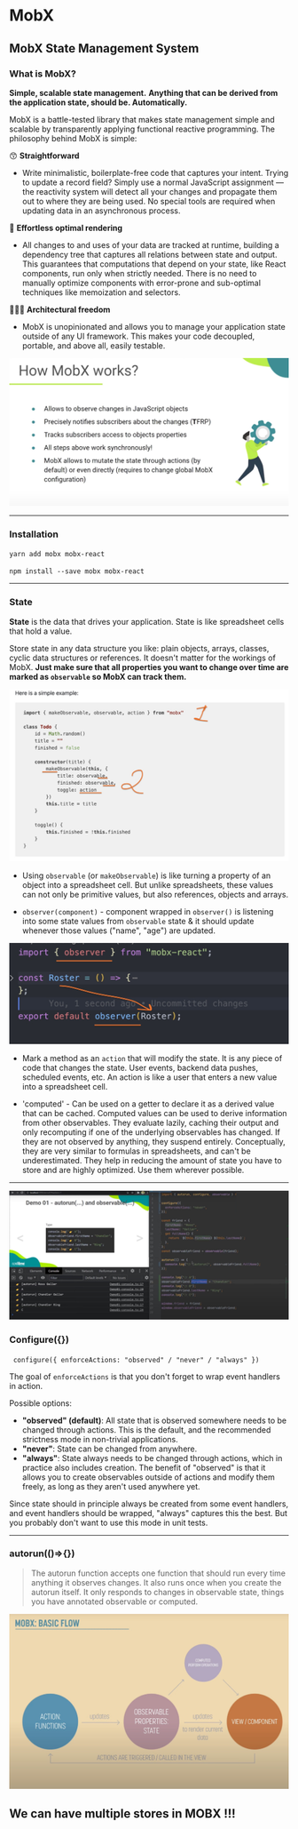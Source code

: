 # MobX

## MobX State Management System

### What is MobX?

**Simple, scalable state management.**
**Anything that can be derived from the application state, should be. Automatically.**

MobX is a battle-tested library that makes state management simple and scalable by transparently applying functional reactive programming. The philosophy behind MobX is simple:

😙 **Straightforward**

-   Write minimalistic, boilerplate-free code that captures your intent. Trying to update a record field? Simply use a normal JavaScript assignment — the reactivity system will detect all your changes and propagate them out to where they are being used. No special tools are required when updating data in an asynchronous process.

🚅 **Effortless optimal rendering**

-   All changes to and uses of your data are tracked at runtime, building a dependency tree that captures all relations between state and output. This guarantees that computations that depend on your state, like React components, run only when strictly needed. There is no need to manually optimize components with error-prone and sub-optimal techniques like memoization and selectors.

🤹🏻‍♂️ **Architectural freedom**

-   MobX is unopinionated and allows you to manage your application state outside of any UI framework. This makes your code decoupled, portable, and above all, easily testable.

![mobX](slides/MobX.jpg)

---

### Installation

`yarn add mobx mobx-react`

`npm install --save mobx mobx-react`

---

### State

**State** is the data that drives your application. State is like spreadsheet cells that hold a value.

Store state in any data structure you like: plain objects, arrays, classes, cyclic data structures or references. It doesn't matter for the workings of MobX. **Just make sure that all properties you want to change over time are marked as `observable` so MobX can track them.**

![state](slides/state.jpg)

-   Using `observable` (or `makeObservable`) is like turning a property of an object into a spreadsheet cell. But unlike spreadsheets, these values can not only be primitive values, but also references, objects and arrays.

-   `observer(component)` - component wrapped in `observer()` is listening into some state values from `observable` state & it should update whenever those values ("name", "age") are updated.

![create observable component](slides/observer.jpg)

-   Mark a method as an `action` that will modify the state. It is any piece of code that changes the state. User events, backend data pushes, scheduled events, etc. An action is like a user that enters a new value into a spreadsheet cell.

-   'computed' - Can be used on a getter to declare it as a derived value that can be cached. Computed values can be used to derive information from other observables. They evaluate lazily, caching their output and only recomputing if one of the underlying observables has changed. If they are not observed by anything, they suspend entirely. Conceptually, they are very similar to formulas in spreadsheets, and can't be underestimated. They help in reducing the amount of state you have to store and are highly optimized. Use them wherever possible.

---

![mobX](slides/mobX_2.jpg)

### Configure({})

`
configure({
enforceActions: "observed" / "never" / "always"
})`

The goal of `enforceActions` is that you don't forget to wrap event handlers in action.

Possible options:

-   **"observed" (default)**: All state that is observed somewhere needs to be changed through actions. This is the default, and the recommended strictness mode in non-trivial applications.
-   **"never"**: State can be changed from anywhere.
-   **"always"**: State always needs to be changed through actions, which in practice also includes creation.
    The benefit of "observed" is that it allows you to create observables outside of actions and modify them freely, as long as they aren't used anywhere yet.

Since state should in principle always be created from some event handlers, and event handlers should be wrapped, "always" captures this the best. But you probably don't want to use this mode in unit tests.

---

### autorun(()=>{})

> The autorun function accepts one function that should run every time anything it observes changes. It also runs once when you create the autorun itself. It only responds to changes in observable state, things you have annotated observable or computed.

![mobX Structure](slides/mobx_structure.jpg)

## We can have multiple stores in MOBX !!!
